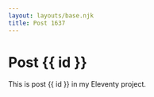 ```yaml
---
layout: layouts/base.njk
title: Post 1637
---
```


# Post {{ id }}

This is post {{ id }} in my Eleventy project.

